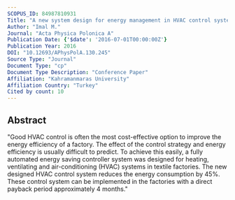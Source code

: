 ```yaml
---
SCOPUS_ID: 84987810931
Title: "A new system design for energy management in HVAC control systems for textile plants"
Author: "Imal M."
Journal: "Acta Physica Polonica A"
Publication Date: {'$date': '2016-07-01T00:00:00Z'}
Publication Year: 2016
DOI: "10.12693/APhysPolA.130.245"
Source Type: "Journal"
Document Type: "cp"
Document Type Description: "Conference Paper"
Affiliation: "Kahramanmaras University"
Affiliation Country: "Turkey"
Cited by count: 10
---
```


## Abstract
"Good HVAC control is often the most cost-effective option to improve the energy efficiency of a factory. The effect of the control strategy and energy efficiency is usually difficult to predict. To achieve this easily, a fully automated energy saving controller system was designed for heating, ventilating and air-conditioning (HVAC) systems in textile factories. The new designed HVAC control system reduces the energy consumption by 45%. These control system can be implemented in the factories with a direct payback period approximately 4 months."

